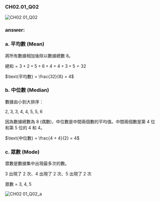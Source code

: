 ### CH02.01_Q02

![CH02 01_Q02](https://github.com/user-attachments/assets/c6dd8258-fe49-47d7-abae-adfd68cb686b)

### answer:

### a. 平均數 (Mean)
將所有數據相加後除以數據總數 8。

$\text{總和} = 3 + 2 + 5 + 6 + 4 + 4 + 3 + 5 = 32$

$\text{平均數} = \frac{32}{8} = 4$

### b. 中位數 (Median)
數據由小到大排序：

2, 3, 3, 4, 4, 5, 5, 6

因為數據總數為 8 (偶數)，中位數是中間兩個數的平均值。中間兩個數是第 4 位和第 5 位的 4 和 4。

$\text{中位數} = \frac{4 + 4}{2} = 4$

### c. 眾數 (Mode)
眾數是數據集中出現最多次的數。

3 出現了 2 次、4 出現了 2 次、5 出現了 2 次

眾數 = 3, 4, 5

![CH02 01_Q02_a](https://github.com/user-attachments/assets/e81e02af-cc92-46b6-9f46-69f319615988)
